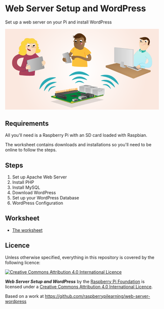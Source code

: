# Web Server Setup and WordPress

Set up a web server on your Pi and install WordPress

![](cover.png)

## Requirements

All you'll need is a Raspberry Pi with an SD card loaded with Raspbian.

The worksheet contains downloads and installations so you'll need to be online to follow the steps.

## Steps

1. Set up Apache Web Server
1. Install PHP
1. Install MySQL
1. Download WordPress
1. Set up your WordPress Database
1. WordPress Configuration

## Worksheet

- [The worksheet](worksheet.md)

## Licence

Unless otherwise specified, everything in this repository is covered by the following licence:

[![Creative Commons Attribution 4.0 International Licence](http://i.creativecommons.org/l/by-sa/4.0/88x31.png)](http://creativecommons.org/licenses/by-sa/4.0/)

***Web Server Setup and WordPress*** by the [Raspberry Pi Foundation](http://raspberrypi.org) is licensed under a [Creative Commons Attribution 4.0 International Licence](http://creativecommons.org/licenses/by-sa/4.0/).

Based on a work at https://github.com/raspberrypilearning/web-server-wordpress
